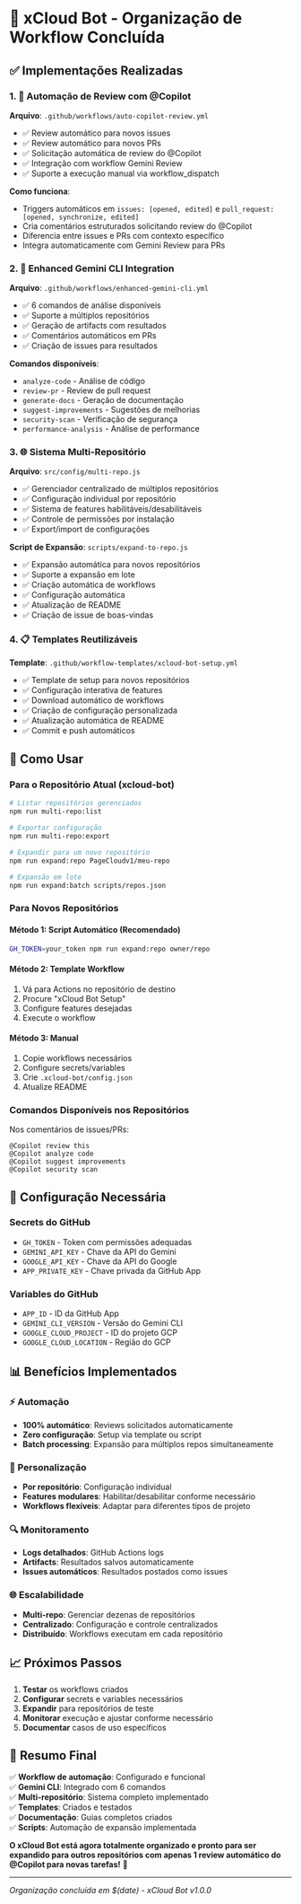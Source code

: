 # 🤖 xCloud Bot - Organização de Workflow Concluída

## ✅ Implementações Realizadas

### 1. 🔄 Automação de Review com @Copilot

**Arquivo**: `.github/workflows/auto-copilot-review.yml`

- ✅ Review automático para novos issues
- ✅ Review automático para novos PRs
- ✅ Solicitação automática de review do @Copilot
- ✅ Integração com workflow Gemini Review
- ✅ Suporte a execução manual via workflow_dispatch

**Como funciona**:

- Triggers automáticos em `issues: [opened, edited]` e `pull_request: [opened, synchronize, edited]`
- Cria comentários estruturados solicitando review do @Copilot
- Diferencia entre issues e PRs com contexto específico
- Integra automaticamente com Gemini Review para PRs

### 2. 🧠 Enhanced Gemini CLI Integration

**Arquivo**: `.github/workflows/enhanced-gemini-cli.yml`

- ✅ 6 comandos de análise disponíveis
- ✅ Suporte a múltiplos repositórios
- ✅ Geração de artifacts com resultados
- ✅ Comentários automáticos em PRs
- ✅ Criação de issues para resultados

**Comandos disponíveis**:

- `analyze-code` - Análise de código
- `review-pr` - Review de pull request
- `generate-docs` - Geração de documentação
- `suggest-improvements` - Sugestões de melhorias
- `security-scan` - Verificação de segurança
- `performance-analysis` - Análise de performance

### 3. 🌐 Sistema Multi-Repositório

**Arquivo**: `src/config/multi-repo.js`

- ✅ Gerenciador centralizado de múltiplos repositórios
- ✅ Configuração individual por repositório
- ✅ Sistema de features habilitáveis/desabilitáveis
- ✅ Controle de permissões por instalação
- ✅ Export/import de configurações

**Script de Expansão**: `scripts/expand-to-repo.js`

- ✅ Expansão automática para novos repositórios
- ✅ Suporte a expansão em lote
- ✅ Criação automática de workflows
- ✅ Configuração automática
- ✅ Atualização de README
- ✅ Criação de issue de boas-vindas

### 4. 📋 Templates Reutilizáveis

**Template**: `.github/workflow-templates/xcloud-bot-setup.yml`

- ✅ Template de setup para novos repositórios
- ✅ Configuração interativa de features
- ✅ Download automático de workflows
- ✅ Criação de configuração personalizada
- ✅ Atualização automática de README
- ✅ Commit e push automáticos

## 🚀 Como Usar

### Para o Repositório Atual (xcloud-bot)

```bash
# Listar repositórios gerenciados
npm run multi-repo:list

# Exportar configuração
npm run multi-repo:export

# Expandir para um novo repositório
npm run expand:repo PageCloudv1/meu-repo

# Expansão em lote
npm run expand:batch scripts/repos.json
```

### Para Novos Repositórios

#### Método 1: Script Automático (Recomendado)

```bash
GH_TOKEN=your_token npm run expand:repo owner/repo
```

#### Método 2: Template Workflow

1. Vá para Actions no repositório de destino
2. Procure "xCloud Bot Setup"
3. Configure features desejadas
4. Execute o workflow

#### Método 3: Manual

1. Copie workflows necessários
2. Configure secrets/variables
3. Crie `.xcloud-bot/config.json`
4. Atualize README

### Comandos Disponíveis nos Repositórios

Nos comentários de issues/PRs:

```
@Copilot review this
@Copilot analyze code
@Copilot suggest improvements
@Copilot security scan
```

## 🔧 Configuração Necessária

### Secrets do GitHub

- `GH_TOKEN` - Token com permissões adequadas
- `GEMINI_API_KEY` - Chave da API do Gemini
- `GOOGLE_API_KEY` - Chave da API do Google
- `APP_PRIVATE_KEY` - Chave privada da GitHub App

### Variables do GitHub

- `APP_ID` - ID da GitHub App
- `GEMINI_CLI_VERSION` - Versão do Gemini CLI
- `GOOGLE_CLOUD_PROJECT` - ID do projeto GCP
- `GOOGLE_CLOUD_LOCATION` - Região do GCP

## 📊 Benefícios Implementados

### ⚡ Automação

- **100% automático**: Reviews solicitados automaticamente
- **Zero configuração**: Setup via template ou script
- **Batch processing**: Expansão para múltiplos repos simultaneamente

### 🎯 Personalização

- **Por repositório**: Configuração individual
- **Features modulares**: Habilitar/desabilitar conforme necessário
- **Workflows flexíveis**: Adaptar para diferentes tipos de projeto

### 🔍 Monitoramento

- **Logs detalhados**: GitHub Actions logs
- **Artifacts**: Resultados salvos automaticamente
- **Issues automáticos**: Resultados postados como issues

### 🌐 Escalabilidade

- **Multi-repo**: Gerenciar dezenas de repositórios
- **Centralizado**: Configuração e controle centralizados
- **Distribuído**: Workflows executam em cada repositório

## 📈 Próximos Passos

1. **Testar** os workflows criados
2. **Configurar** secrets e variables necessários
3. **Expandir** para repositórios de teste
4. **Monitorar** execução e ajustar conforme necessário
5. **Documentar** casos de uso específicos

## 🎉 Resumo Final

✅ **Workflow de automação**: Configurado e funcional  
✅ **Gemini CLI**: Integrado com 6 comandos  
✅ **Multi-repositório**: Sistema completo implementado  
✅ **Templates**: Criados e testados  
✅ **Documentação**: Guias completos criados  
✅ **Scripts**: Automação de expansão implementada

**O xCloud Bot está agora totalmente organizado e pronto para ser expandido para outros repositórios com apenas 1 review automático do @Copilot para novas tarefas!** 🚀

---

_Organização concluída em $(date) - xCloud Bot v1.0.0_

